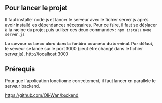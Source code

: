 ## Pour lancer le projet

Il faut installer node.js et lancer le serveur avec le fichier server.js après avoir installé les dépendances nécessaires.
Pour ce faire, il faut se déplacer à la racine du projet puis utiliser ces deux commandes :
`npm install`
`node server.js`

Le serveur se lance alors dans la fenètre courante du terminal. Par défaut, le serveur se lance sur le port 3000 (peut être changé dans le fichier server.js).
http://localhost:3000


## Prérequis

Pour que l'application fonctionne correctement, il faut lancer en parallèle le serveur backend.

https://github.com/Oli-Wan/backend